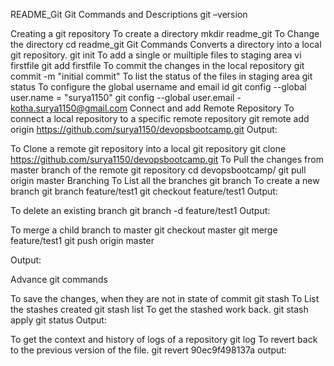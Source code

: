 README_Git
Git Commands and Descriptions
git –version
 
Creating a git repository
To create a directory
mkdir readme_git
To Change the directory
cd readme_git
Git Commands
Converts a directory into a local git repository.
 git init
To add a single or muiltiple files to staging area
vi firstfile
git add firstfile
To commit the changes in the local repository
git commit -m "initial commit"
To list the status of the files in staging area
git status
To configure the global username and email id
git config --global user.name = "surya1150"
 git config --global user.email - kotha.surya1150@gmail.com
Connect and add Remote Repository
To connect a local repository to a specific remote repository
git remote add origin https://github.com/surya1150/devopsbootcamp.git
Output:
 
To Clone a remote git repository into a local git repository
git clone https://github.com/surya1150/devopsbootcamp.git
To Pull the changes from master branch of the remote git repository
  cd devopsbootcamp/
  git pull origin master
Branching
To List all the branches
git branch
To create a new branch
git branch feature/test1
git checkout feature/test1
Output:
 
To delete an existing branch
git branch -d feature/test1
Output:

 


To merge a child branch to master
git checkout master
git merge feature/test1
git push origin master

Output:
 
Advance git commands

To save the changes, when they are not in state of commit
git stash
To List the stashes created
git stash list
To get the stashed work back.
git stash apply
git status
Output:
 
To get the context and history of logs of a repository
git log
To revert back to the previous version of the file.
git revert 90ec9f498137a
output:
 

